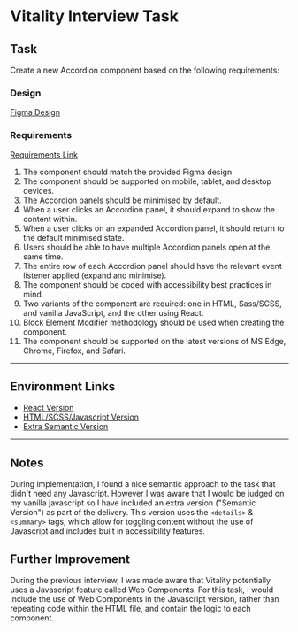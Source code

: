 # Vitality Interview Task

## Task

Create a new Accordion component based on the following requirements:

### Design

[Figma Design](https://www.figma.com/design/4awuUFzwh93kquDTq0PTfx/Recruitment-task?node-id=1-131&t=gWANYTH4eE9KzhNK-0)

### Requirements

[Requirements Link](https://trello.com/c/qUX1aHa0/1-create-a-new-accordion-component-click-for-full-requirements)

1. The component should match the provided Figma design.
2. The component should be supported on mobile, tablet, and desktop devices.
3. The Accordion panels should be minimised by default.
4. When a user clicks an Accordion panel, it should expand to show the content within.
5. When a user clicks on an expanded Accordion panel, it should return to the default minimised state.
6. Users should be able to have multiple Accordion panels open at the same time.
7. The entire row of each Accordion panel should have the relevant event listener applied (expand and minimise).
8. The component should be coded with accessibility best practices in mind.
9. Two variants of the component are required: one in HTML, Sass/SCSS, and vanilla JavaScript, and the other using React.
10. Block Element Modifier methodology should be used when creating the component.
11. The component should be supported on the latest versions of MS Edge, Chrome, Firefox, and Safari.

---

## Environment Links

- [React Version](https://vitality-task-react.web.app/)
- [HTML/SCSS/Javascript Version](https://martinshelley.github.io/vitality-task/vanilla-versions/javascript-version/)
- [Extra Semantic Version](https://martinshelley.github.io/vitality-task/vanilla-versions/semantic-version/)

---

## Notes

During implementation, I found a nice semantic approach to the task that didn't need any Javascript. However I was aware that I would be judged on my vanilla javascript so I have included an extra version ("Semantic Version") as part of the delivery. This version uses the `<details>` & `<summary>` tags, which allow for toggling content without the use of Javascript and includes built in accessibility features.

## Further Improvement 

During the previous interview, I was made aware that Vitality potentially uses a Javascript feature called Web Components. For this task, I would include the use of Web Components in the Javascript version, rather than repeating code within the HTML file, and contain the logic to each component.